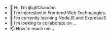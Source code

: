 - 👋 Hi, I’m @ghChandan
- 👀 I’m interested in Frontend Web Technologies
- 🌱 I’m currently learning NodeJS and ExpressJS
- 💞️ I’m looking to collaborate on ...
- 📫 How to reach me ...

<!---
ghChandan/ghChandan is a ✨ special ✨ repository because its `README.md` (this file) appears on your GitHub profile.
You can click the Preview link to take a look at your changes.
--->
